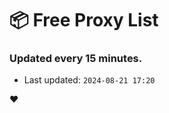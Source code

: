 # :package: Free Proxy List
### Updated every 15 minutes.

- Last updated: `2024-08-21 17:20`

:heart:
